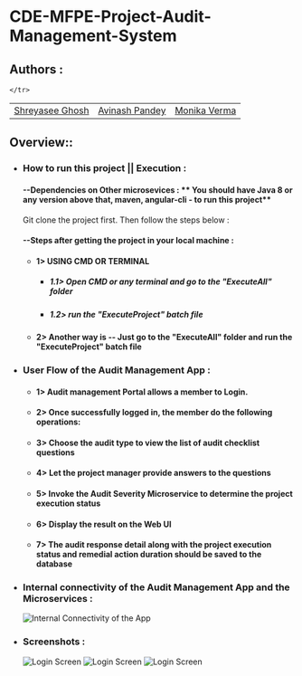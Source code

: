 # CDE-MFPE-Project-Audit-Management-System

## Authors :

<table>
  <tr>
      <td>
        <a href="https://github.com/shreyasee20">Shreyasee Ghosh</a>
        </td>
      <td>
        <a href="https://github.com/Avinash1813111">Avinash Pandey</a>
        </td>
      <td>
        <a href="https://github.com/MonikaVermaGithub">Monika Verma</a>
        </td>
     
    </tr>
</table>

## Overview::

* ### How to run this project || Execution :
  #### --Dependencies on Other microsevices : ** You should have Java 8 or any version above that, maven, angular-cli - to run this project**
  Git clone the project first. Then follow the steps below :<br/>

  #### --Steps after getting the project in your local machine : 
    

  * #### 1> USING CMD OR TERMINAL<br/>
    * ##### 1.1> Open CMD or any terminal and go to the "ExecuteAll" folder<br/>
    * ##### 1.2> run the "ExecuteProject" batch file<br/>

  * #### 2> Another way is -- Just go to the "ExecuteAll" folder and run the "ExecuteProject" batch file<br/>

* ### User Flow of the Audit Management App : 
    * #### 1> Audit management Portal allows a member to Login. 
    * #### 2> Once successfully logged in, the member do the following operations: 
    * #### 3> Choose the audit type to view the list of audit checklist questions
    * #### 4> Let the project manager provide answers to the questions 
    * #### 5> Invoke the Audit Severity Microservice to determine the project execution status
    * #### 6> Display the result on the Web UI 
    * #### 7> The audit response detail along with the project execution status and remedial action duration should be saved to the database
    
* ### Internal connectivity of the Audit Management App and the Microservices : 
    ![Internal Connectivity of the App](additionalAssets/flow.png)

* ### Screenshots : 
    ![Login Screen](additionalAssets/login.png)
    ![Login Screen](additionalAssets/checklist.png)
    ![Login Screen](additionalAssets/status.png)
    

